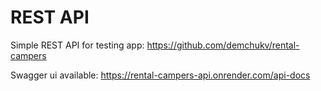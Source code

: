 # REST API

Simple REST API for testing app: https://github.com/demchukv/rental-campers

Swagger ui available: https://rental-campers-api.onrender.com/api-docs
